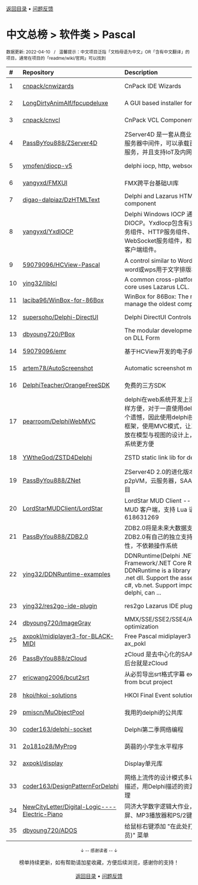 <a href="https://github.com/GrowingGit/GitHub-Chinese-Top-Charts#github中文排行榜">返回目录</a> • <a href="/content/docs/feedback.md">问题反馈</a>

# 中文总榜 > 软件类 > Pascal
<sub>数据更新: 2022-04-10&nbsp;&nbsp;&nbsp;/&nbsp;&nbsp;&nbsp;温馨提示：中文项目泛指「文档母语为中文」OR「含有中文翻译」的项目，通常在项目的「readme/wiki/官网」可以找到</sub>

|#|Repository|Description|Stars|Updated|
|:-|:-|:-|:-|:-|
|1|[cnpack/cnwizards](https://github.com/cnpack/cnwizards)|CnPack IDE Wizards|445|2022-04-03|
|2|[LongDirtyAnimAlf/fpcupdeluxe](https://github.com/LongDirtyAnimAlf/fpcupdeluxe)|A GUI based installer for FPC and Lazarus|282|2022-02-24|
|3|[cnpack/cnvcl](https://github.com/cnpack/cnvcl)|CnPack VCL Components|250|2022-04-03|
|4|[PassByYou888/ZServer4D](https://github.com/PassByYou888/ZServer4D)|ZServer4D 是一套从商业项目剥离而出的云服务器中间件，可以承载百万级的分布式负载服务，并且支持IoT及内网穿透|228|2022-02-15|
|5|[ymofen/diocp-v5](https://github.com/ymofen/diocp-v5)|delphi iocp, http, websocket, ntrip|207|2022-02-19|
|6|[yangyxd/FMXUI](https://github.com/yangyxd/FMXUI)|FMX跨平台基础UI库|201|2022-03-26|
|7|[digao-dalpiaz/DzHTMLText](https://github.com/digao-dalpiaz/DzHTMLText)|Delphi and Lazarus HTML Label component|98|2022-03-27|
|8|[yangyxd/YxdIOCP](https://github.com/yangyxd/YxdIOCP)|Delphi Windows IOCP 通讯模型封装，基于DIOCP。YxdIocp包含有支持大并发的TCP服务组件、HTTP服务组件、UDP服务组件、WebSocket服务组件，和TCP、UDP等基础客户端组件。|77|2022-01-14|
|9|[59079096/HCView-Pascal](https://github.com/59079096/HCView-Pascal)|A control similar to Word or WPS(一个类似word或wps用于文字排版相关功能的控件)|65|2022-04-03|
|10|[ying32/liblcl](https://github.com/ying32/liblcl)|A common cross-platform GUI library, the core uses Lazarus LCL.|64|2022-03-12|
|11|[laciba96/WinBox-for-86Box](https://github.com/laciba96/WinBox-for-86Box)|WinBox for 86Box: The newest way to manage the oldest computers.|60|2022-01-05|
|12|[supersoho/Delphi-DirectUI](https://github.com/supersoho/Delphi-DirectUI)|Delphi DirectUI Controls|52|2022-02-20|
|13|[dbyoung720/PBox](https://github.com/dbyoung720/PBox)|The modular development platform based on DLL Form|37|2022-03-19|
|14|[59079096/emr](https://github.com/59079096/emr)|基于HCView开发的电子病历程序|37|2022-04-03|
|15|[artem78/AutoScreenshot](https://github.com/artem78/AutoScreenshot)|Automatic screenshot maker for Windows|35|2021-12-14|
|16|[DelphiTeacher/OrangeFreeSDK](https://github.com/DelphiTeacher/OrangeFreeSDK)|免费的三方SDK|31|2021-12-14|
|17|[pearroom/DelphiWebMVC](https://github.com/pearroom/DelphiWebMVC)|delphi在web系统开发上没有像java或php 这样方便，对于一直使用delphi的工程师来说是个遗憾，因此使用delphi技术开发了一套Web框架，使用MVC模式，让工程师只需把精力放在模型与视图的设计上，让delphi开发web系统更方便|26|2022-04-02|
|18|[YWtheGod/ZSTD4Delphi](https://github.com/YWtheGod/ZSTD4Delphi)|ZSTD static link lib for delphi|23|2022-03-23|
|19|[PassByYou888/ZNet](https://github.com/PassByYou888/ZNet)|ZServer4D 2.0的进化版本，也是未来对p2pVM，云服务器，SAAS系统支持的核心项目|22|2022-03-31|
|20|[LordStarMUDClient/LordStar](https://github.com/LordStarMUDClient/LordStar)|LordStar MUD Client -- 最好用的中文 MUD 客户端，支持 Lua 语言，QQ 交流群: 618631269|20|2022-01-11|
|21|[PassByYou888/ZDB2.0](https://github.com/PassByYou888/ZDB2.0)|ZDB2.0将是未来大数据支持的内核，ZDB2.0有自己的独立支持体系，跨平台特性，不依赖操作系统|17|2021-10-21|
|22|[ying32/DDNRuntime-examples](https://github.com/ying32/DDNRuntime-examples)|DDNRuntime(Delphi .NET Framework/.NET Core Runtime) example. DDNRuntime is a library for Delphi to call .net dll. Support the assembly written by c#, vb.net. Support importing .net dll to delphi, can  ...|14|2021-12-10|
|23|[ying32/res2go-ide-plugin](https://github.com/ying32/res2go-ide-plugin)|res2go Lazarus IDE plug-in|14|2022-02-25|
|24|[dbyoung720/ImageGray](https://github.com/dbyoung720/ImageGray)|MMX/SSE/SSE2/SSE4/AVX/AVX2/AVX512 optimization|13|2022-02-20|
|25|[axpokl/midiplayer3-for-BLACK-MIDI](https://github.com/axpokl/midiplayer3-for-BLACK-MIDI)|Free Pascal midiplayer3 for Black MIDI by ax_pokl|12|2022-03-31|
|26|[PassByYou888/zCloud](https://github.com/PassByYou888/zCloud)|zCloud 是去中心化的SAAS后台框架，SAAS后台就是zCloud|11|2022-03-06|
|27|[ericwang2006/bcut2srt](https://github.com/ericwang2006/bcut2srt)|从必剪导出srt格式字幕 export srt subtitle from bcut project|10|2022-01-29|
|28|[hkoi/hkoi-solutions](https://github.com/hkoi/hkoi-solutions)|HKOI Final Event solutions|10|2022-02-03|
|29|[pmiscn/MuObjectPool](https://github.com/pmiscn/MuObjectPool)|我用的delphi的公共库|5|2021-11-22|
|30|[coder163/delphi-socket](https://github.com/coder163/delphi-socket)|Delphi第二季网络编程|5|2021-10-26|
|31|[2o181o28/MyProg](https://github.com/2o181o28/MyProg)|蒟蒻的小学生水平程序|5|2022-03-17|
|32|[axpokl/display](https://github.com/axpokl/display)|Display单元库|5|2022-03-30|
|33|[coder163/DesignPatternForDelphi](https://github.com/coder163/DesignPatternForDelphi)|网络上流传的设计模式多以Java、C++语言描述，用Delphi描述的资源几乎为零，特此整理|4|2021-11-21|
|34|[NewCityLetter/Digital-Logic----Electric-Piano](https://github.com/NewCityLetter/Digital-Logic----Electric-Piano)|同济大学数字逻辑大作业，基于OLED显示屏、MP3播放器和PS/2键盘的电子琴|3|2022-01-07|
|35|[dbyoung720/ADOS](https://github.com/dbyoung720/ADOS)|给鼠标右键添加 "在此处打开命令窗口(管理员)" 菜单|2|2021-10-28|

<div align="center">
    <p><sub>↓ -- 感谢读者 -- ↓</sub></p>
    榜单持续更新，如有帮助请加星收藏，方便后续浏览，感谢你的支持！
</div>

<br/>

<div align="center"><a href="https://github.com/GrowingGit/GitHub-Chinese-Top-Charts#github中文排行榜">返回目录</a> • <a href="/content/docs/feedback.md">问题反馈</a></div>
